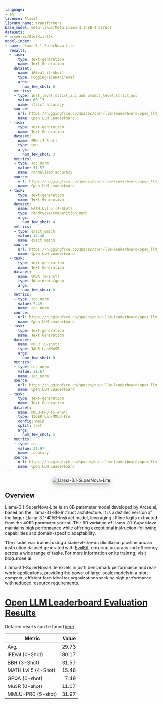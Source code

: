 ```yaml
---
language:
- en
license: llama3
library_name: transformers
base_model: meta-llama/Meta-Llama-3.1-8B-Instruct
datasets:
- arcee-ai/EvolKit-20k
model-index:
- name: Llama-3.1-SuperNova-Lite
  results:
  - task:
      type: text-generation
      name: Text Generation
    dataset:
      name: IFEval (0-Shot)
      type: HuggingFaceH4/ifeval
      args:
        num_few_shot: 0
    metrics:
    - type: inst_level_strict_acc and prompt_level_strict_acc
      value: 80.17
      name: strict accuracy
    source:
      url: https://huggingface.co/spaces/open-llm-leaderboard/open_llm_leaderboard?query=arcee-ai/Llama-3.1-SuperNova-Lite
      name: Open LLM Leaderboard
  - task:
      type: text-generation
      name: Text Generation
    dataset:
      name: BBH (3-Shot)
      type: BBH
      args:
        num_few_shot: 3
    metrics:
    - type: acc_norm
      value: 31.57
      name: normalized accuracy
    source:
      url: https://huggingface.co/spaces/open-llm-leaderboard/open_llm_leaderboard?query=arcee-ai/Llama-3.1-SuperNova-Lite
      name: Open LLM Leaderboard
  - task:
      type: text-generation
      name: Text Generation
    dataset:
      name: MATH Lvl 5 (4-Shot)
      type: hendrycks/competition_math
      args:
        num_few_shot: 4
    metrics:
    - type: exact_match
      value: 15.48
      name: exact match
    source:
      url: https://huggingface.co/spaces/open-llm-leaderboard/open_llm_leaderboard?query=arcee-ai/Llama-3.1-SuperNova-Lite
      name: Open LLM Leaderboard
  - task:
      type: text-generation
      name: Text Generation
    dataset:
      name: GPQA (0-shot)
      type: Idavidrein/gpqa
      args:
        num_few_shot: 0
    metrics:
    - type: acc_norm
      value: 7.49
      name: acc_norm
    source:
      url: https://huggingface.co/spaces/open-llm-leaderboard/open_llm_leaderboard?query=arcee-ai/Llama-3.1-SuperNova-Lite
      name: Open LLM Leaderboard
  - task:
      type: text-generation
      name: Text Generation
    dataset:
      name: MuSR (0-shot)
      type: TAUR-Lab/MuSR
      args:
        num_few_shot: 0
    metrics:
    - type: acc_norm
      value: 11.67
      name: acc_norm
    source:
      url: https://huggingface.co/spaces/open-llm-leaderboard/open_llm_leaderboard?query=arcee-ai/Llama-3.1-SuperNova-Lite
      name: Open LLM Leaderboard
  - task:
      type: text-generation
      name: Text Generation
    dataset:
      name: MMLU-PRO (5-shot)
      type: TIGER-Lab/MMLU-Pro
      config: main
      split: test
      args:
        num_few_shot: 5
    metrics:
    - type: acc
      value: 31.97
      name: accuracy
    source:
      url: https://huggingface.co/spaces/open-llm-leaderboard/open_llm_leaderboard?query=arcee-ai/Llama-3.1-SuperNova-Lite
      name: Open LLM Leaderboard
---
```

<div align="center">
  <img src="https://i.ibb.co/r072p7j/eopi-ZVu-SQ0-G-Cav78-Byq-Tg.png" alt="Llama-3.1-SuperNova-Lite" style="border-radius: 10px; box-shadow: 0 4px 8px 0 rgba(0, 0, 0, 0.2), 0 6px 20px 0 rgba(0, 0, 0, 0.19); max-width: 100%; height: auto;">
</div>

## Overview

Llama-3.1-SuperNova-Lite is an 8B parameter model developed by Arcee.ai, based on the Llama-3.1-8B-Instruct architecture. It is a distilled version of the larger Llama-3.1-405B-Instruct model, leveraging offline logits extracted from the 405B parameter variant. This 8B variation of Llama-3.1-SuperNova maintains high performance while offering exceptional instruction-following capabilities and domain-specific adaptability. 

The model was trained using a state-of-the-art distillation pipeline and an instruction dataset generated with [EvolKit](https://github.com/arcee-ai/EvolKit), ensuring accuracy and efficiency across a wide range of tasks. For more information on its training, visit blog.arcee.ai. 

Llama-3.1-SuperNova-Lite excels in both benchmark performance and real-world applications, providing the power of large-scale models in a more compact, efficient form ideal for organizations seeking high performance with reduced resource requirements.

# [Open LLM Leaderboard Evaluation Results](https://huggingface.co/spaces/open-llm-leaderboard/open_llm_leaderboard)
Detailed results can be found [here](https://huggingface.co/datasets/open-llm-leaderboard/details_arcee-ai__Llama-3.1-SuperNova-Lite)

|      Metric       |Value|
|-------------------|----:|
|Avg.               |29.73|
|IFEval (0-Shot)    |80.17|
|BBH (3-Shot)       |31.57|
|MATH Lvl 5 (4-Shot)|15.48|
|GPQA (0-shot)      | 7.49|
|MuSR (0-shot)      |11.67|
|MMLU-PRO (5-shot)  |31.97|

